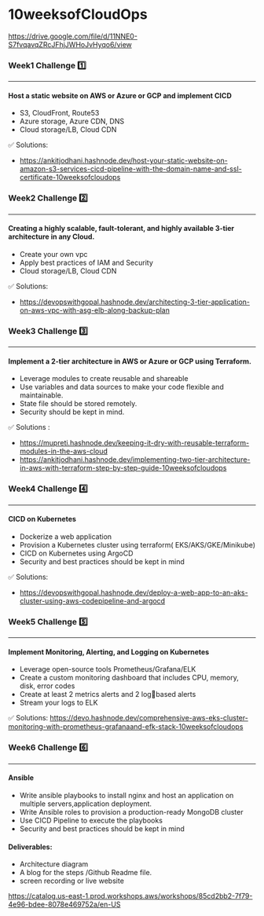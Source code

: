 # 10weeksofCloudOps
https://drive.google.com/file/d/11NNE0-S7fvqavqZRcJFhjJWHoJvHyqo6/view

### Week1 Challenge 1️⃣
<hr>

#### Host a static website on AWS or Azure or GCP and implement CICD
- S3, CloudFront, Route53
- Azure storage, Azure CDN, DNS
- Cloud storage/LB, Cloud CDN

✅ Solutions:
- https://ankitjodhani.hashnode.dev/host-your-static-website-on-amazon-s3-services-cicd-pipeline-with-the-domain-name-and-ssl-certificate-10weeksofcloudops

### Week2 Challenge 2️⃣
<hr>

#### Creating a highly scalable, fault-tolerant, and highly available 3-tier architecture in any Cloud.
- Create your own vpc 
- Apply best practices of IAM and Security 
- Cloud storage/LB, Cloud CDN

✅ Solutions: 
- https://devopswithgopal.hashnode.dev/architecting-3-tier-application-on-aws-vpc-with-asg-elb-along-backup-plan

### Week3 Challenge 3️⃣
<hr>

#### Implement a 2-tier architecture in AWS or Azure or GCP using Terraform. 
- Leverage modules to create reusable and shareable
- Use variables and data sources to make your code flexible and maintainable.
- State file should be stored remotely.
- Security should be kept in mind.

✅ Solutions : 
- https://mupreti.hashnode.dev/keeping-it-dry-with-reusable-terraform-modules-in-the-aws-cloud
- https://ankitjodhani.hashnode.dev/implementing-two-tier-architecture-in-aws-with-terraform-step-by-step-guide-10weeksofcloudops

  
### Week4 Challenge 4️⃣
<hr>

#### CICD on Kubernetes
- Dockerize a web application
- Provision a Kubernetes cluster using terraform( EKS/AKS/GKE/Minikube)
- CICD on Kubernetes using ArgoCD
- Security and best practices should be kept in mind

✅ Solutions: 
- https://devopswithgopal.hashnode.dev/deploy-a-web-app-to-an-aks-cluster-using-aws-codepipeline-and-argocd

### Week5 Challenge 5️⃣
<hr>

#### Implement Monitoring, Alerting, and Logging on Kubernetes

- Leverage open-source tools Prometheus/Grafana/ELK
- Create a custom monitoring dashboard that includes CPU, memory, disk, error codes
- Create at least 2 metrics alerts and 2 logbased alerts
- Stream your logs to ELK

✅ Solutions: https://devo.hashnode.dev/comprehensive-aws-eks-cluster-monitoring-with-prometheus-grafanaand-efk-stack-10weeksofcloudops

### Week6 Challenge 6️⃣
<hr>

#### Ansible
- Write ansible playbooks to install nginx and host an application on multiple servers,application deployment.
- Write Ansible roles to provision a production-ready MongoDB cluster
- Use CICD Pipeline to execute the playbooks
- Security and best practices should be kept in mind


#### Deliverables:
- Architecture diagram
- A blog for the steps /Github Readme file.
- screen recording or live website


https://catalog.us-east-1.prod.workshops.aws/workshops/85cd2bb2-7f79-4e96-bdee-8078e469752a/en-US
